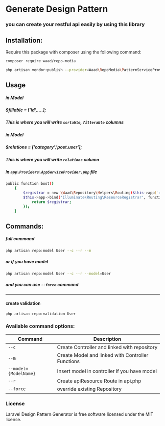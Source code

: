 
# Generate Design Pattern
### you can create your restful api easily by using this library


## Installation:
Require this package with composer using the following command:

```sh
composer require waad/repo-media
```

```sh
php artisan vendor:publish --provider=Waad\RepoMedia\PatternServiceProvider 
```

## Usage
##### in Model
##### $fillable = ['id',....];
##### This is where you will write  `sortable`, `filterable` columns 


##### in Model
##### $relations = ['category','post.user']; 
##### This is where you will write `relations` column 

##### in  `app\Providers\AppServiceProvider.php` file

```sh
public function boot()
    {
        $registrar = new \Waad\Repository\Helpers\Routing($this->app['router']);
        $this->app->bind('Illuminate\Routing\ResourceRegistrar', function () use ($registrar) {
            return $registrar;
        });
    }
```

## Commands:
##### full command
```sh
php artisan repo:model User --c --r --m
```
##### or if you have model 
```sh
php artisan repo:model User --c --r --model=User
```
##### and you can use `--force` command

---

#### create validation 
```sh
php artisan repo:validation User
```


### Available command options:

Command | Description
--------- | -------
`--c` | Create Controller and linked with repository
`--m` | Create Model and linked with Controller Functions
`--model={ModelName}` | Insert model in controller if you have model
`--r` | Create apiResource Route in api.php
`--force` | override existing Repository





### License

Laravel Design Pattern Generator is free software licensed under the MIT license.

